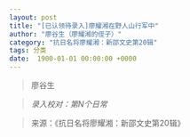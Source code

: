 ```yaml
---
layout: post
title: "[已认领待录入]廖耀湘在野人山行军中"
author: "廖谷生（廖耀湘的侄子）"
category: "抗日名将廖耀湘：新邵文史第20辑"
tags: 分类
date:  1900-01-01 00:00:00 +0000
---
```

> 廖谷生


> *录入校对：第N个日常*

> 来源：《抗日名将廖耀湘：新邵文史第20辑》